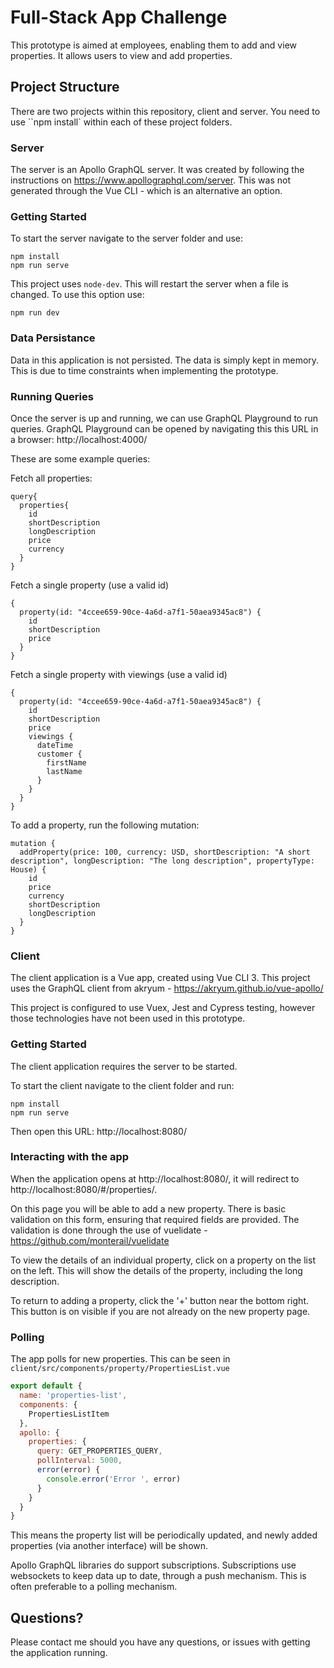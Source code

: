 # Full-Stack App Challenge

This prototype is aimed at employees, enabling them to add and view properties. It allows users to view and add properties.

## Project Structure

There are two projects within this repository, client and server. You need to use ``npm install` within each of these project folders.

### Server

The server is an Apollo GraphQL server. It was created by following the instructions on https://www.apollographql.com/server. This was not generated through the Vue CLI - which is an alternative an option.

### Getting Started

To start the server navigate to the server folder and use:

```
npm install
npm run serve
```

This project uses `node-dev`. This will restart the server when a file is changed. To use this option use:

```
npm run dev
```

### Data Persistance

Data in this application is not persisted. The data is simply kept in memory. This is due to time constraints when implementing the prototype.

### Running Queries

Once the server is up and running, we can use GraphQL Playground to run queries. GraphQL Playground can be opened by navigating this this URL in a browser: http://localhost:4000/

These are some example queries:

Fetch all properties:

```
query{
  properties{
    id
    shortDescription
    longDescription
    price
    currency
  }
}
```

Fetch a single property (use a valid id)

```
{
  property(id: "4ccee659-90ce-4a6d-a7f1-50aea9345ac8") {
    id
    shortDescription
    price
  }
}
```

Fetch a single property with viewings (use a valid id)

```
{
  property(id: "4ccee659-90ce-4a6d-a7f1-50aea9345ac8") {
    id
    shortDescription
    price
    viewings {
      dateTime
      customer {
        firstName
        lastName
      }
    }
  }
}
```

To add a property, run the following mutation:

```
mutation {
  addProperty(price: 100, currency: USD, shortDescription: "A short description", longDescription: "The long description", propertyType: House) {
    id
    price
    currency
    shortDescription
    longDescription
  }
}
```

### Client

The client application is a Vue app, created using Vue CLI 3. This project uses the GraphQL client from akryum - https://akryum.github.io/vue-apollo/

This project is configured to use Vuex, Jest and Cypress testing, however those technologies have not been used in this prototype.

### Getting Started

The client application requires the server to be started.

To start the client navigate to the client folder and run:

```
npm install
npm run serve
```

Then open this URL: http://localhost:8080/

### Interacting with the app

When the application opens at http://localhost:8080/, it will redirect to http://localhost:8080/#/properties/.

On this page you will be able to add a new property. There is basic validation on this form, ensuring that required fields are provided. The validation is done through the use of vuelidate - https://github.com/monterail/vuelidate

To view the details of an individual property, click on a property on the list on the left. This will show the details of the property, including the long description.

To return to adding a property, click the '+' button near the bottom right. This button is on visible if you are not already on the new property page.

### Polling

The app polls for new properties. This can be seen in `client/src/components/property/PropertiesList.vue`

```JavaScript
export default {
  name: 'properties-list',
  components: {
    PropertiesListItem
  },
  apollo: {
    properties: {
      query: GET_PROPERTIES_QUERY,
      pollInterval: 5000,
      error(error) {
        console.error('Error ', error)
      }
    }
  }
}
```

This means the property list will be periodically updated, and newly added properties (via another interface) will be shown.

Apollo GraphQL libraries do support subscriptions. Subscriptions use websockets to keep data up to date, through a push mechanism. This is often preferable to a polling mechanism.

## Questions?

Please contact me should you have any questions, or issues with getting the application running.
